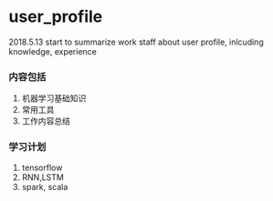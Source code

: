 # user_profile

2018.5.13 start to summarize work staff about user profile, inlcuding knowledge, experience

### 内容包括
1. 机器学习基础知识
2. 常用工具
3. 工作内容总结

### 学习计划
1. tensorflow
2. RNN,LSTM
3. spark, scala
